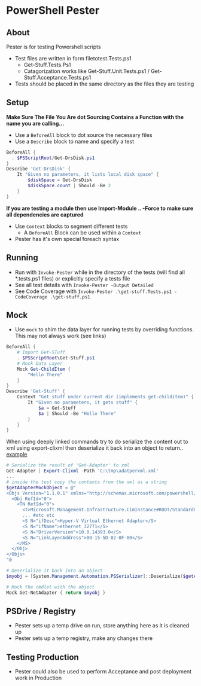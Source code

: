 # PowerShell Pester #

## About ##

Pester is for testing Powershell scripts

* Test files are written in form filetotest.Tests.ps1
  * Get-Stuff.Tests.Ps1
  * Catagorization works like Get-Stuff.Unit.Tests.ps1 / Get-Stuff.Acceptance.Tests.ps1
* Tests should be placed in the same directory as the files they are testing

## Setup ##

**Make Sure The File You Are dot Sourcing Contains a Function with the name you are calling...**

* Use a `BeforeAll` block to dot source the necessary files
* Use a `Describe` block to name and specify a test

```powershell
BeforeAll {
  . $PSScriptRoot/Get-DrsDisk.ps1
}
Describe 'Get-DrsDisk' {
    It "Given no parameters, it lists local disk space" {
        $diskSpace = Get-DrsDisk
        $diskSpace.count | Should -Be 2
    }
}
```

**If you are testing a module then use Import-Module .. -Force to make sure all dependencies are captured**

* Use `Context` blocks to segment different tests
  * A `BeforeAll` Block can be used within a `Context`
* Pester has it's own special foreach syntax

## Running ##

* Run with `Invoke-Pester` while in the directory of the tests (will find all *.tests.ps1 files) or explicitly specify a tests file
* See all test details with `Invoke-Pester -Output Detailed`
* See Code Coverage with `Invoke-Pester .\get-stuff.Tests.ps1 -CodeCoverage .\get-stuff.ps1`

## Mock ##

* Use `mock` to shim the data layer for running tests by overriding functions. This may not always work (see links)

```powershell
BeforeAll {
    # Import Get-STuff
    . $PSScriptRoot\Get-Stuff.ps1
    # Mock Data Layer
    Mock Get-ChildItem {
        "Hello There"
    }
}
Describe 'Get-Stuff' {
    Context "Get stuff under current dir (implements get-childitem)" {
        It "Given no parameters, it gets stuff" {
            $a = Get-Stuff
            $a | Should -Be "Hello There"
        }
    }
}
```

When using deeply linked commands try to do serialize the content out to xml using export-clixml then deserialize it back into an object to return.. [example](https://github.com/pester/Pester/issues/601)

```powershell
# Serialize the result of 'Get-Adapter' to xml
Get-Adapter | Export-Clixml -Path 'C:\tmp\adatperxml.xml'
...
# inside the test copy the contents from the xml as a string
$getAdapterMockObject = @"
<Objs Version="1.1.0.1" xmlns="http://schemas.microsoft.com/powershell/2004/04">
  <Obj RefId="0">
    <TN RefId="0">
      <T>Microsoft.Management.Infrastructure.CimInstance#ROOT/StandardCimv2/MSFT_NetAdapter</T>
      ... #etc etc
      <S N="ifDesc">Hyper-V Virtual Ethernet Adapter</S>
      <S N="ifName">ethernet_32771</S>
      <S N="DriverVersion">10.0.14393.0</S>
      <S N="LinkLayerAddress">00-15-5D-02-0F-00</S>
    </MS>
  </Obj>
</Objs>
"@

# Deserialize it back into an object
$myobj = [System.Management.Automation.PSSerializer]::Deserialize($getAdapterMockObject)

# Mock the cmdlet with the object
Mock Get-NetAdapter { return $myobj }
```

## PSDrive / Registry ##

* Pester sets up a temp drive on run, store anything here as it is cleaned up
* Pester sets up a temp registry, make any changes there


## Testing Production ##

* Pester could also be used to perform Acceptance and post deployment work in Production